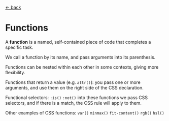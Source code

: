 [&larr; back](./README.md)

# Functions

A **function** is a named, self-contained piece of code that completes a specific task.

We call a function by its name, and pass arguments into its parenthesis.

Functions can be nested within each other in some contexts, giving more flexibility.

Functions that return a value (e.g. `attr()`): you pass one or more arguments, and use them on the right side of the CSS declaration.

Functional selectors: `:is()` `:not()` into these functions we pass CSS selectors, and if there is a match, the CSS rule will apply to them.

Other examples of CSS functions: `var()` `minmax()` `fit-content()` `rgb()` `hsl()`

<br>
